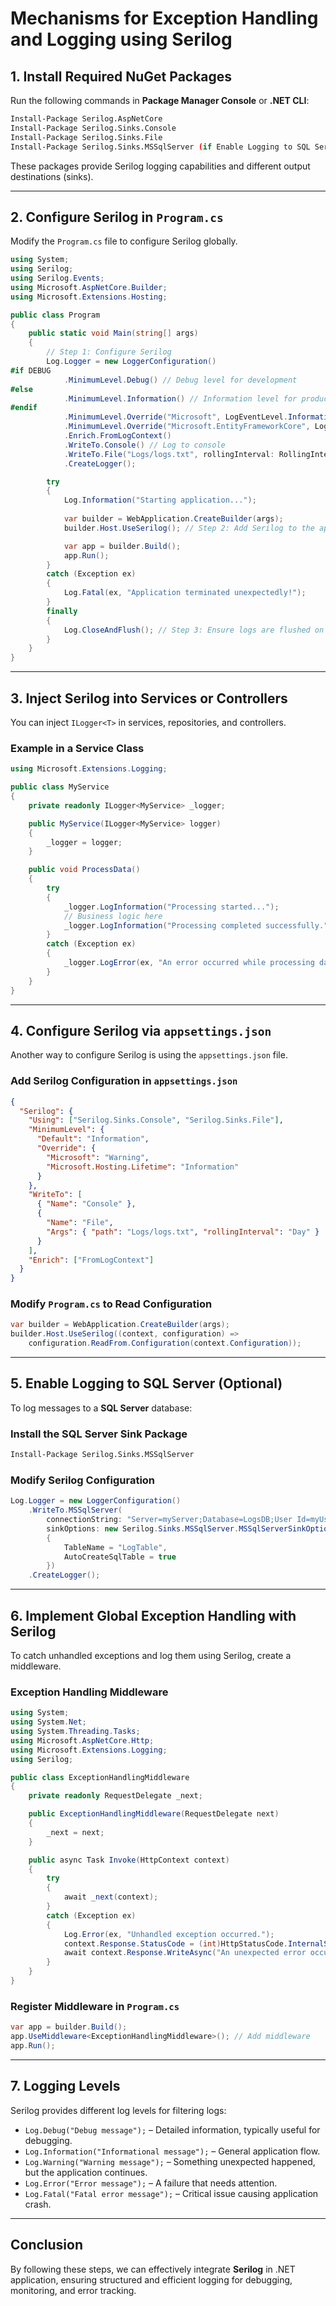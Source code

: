#  Mechanisms for Exception Handling and Logging using Serilog

## 1. Install Required NuGet Packages

Run the following commands in **Package Manager Console** or **.NET CLI**:

```sh
Install-Package Serilog.AspNetCore
Install-Package Serilog.Sinks.Console
Install-Package Serilog.Sinks.File
Install-Package Serilog.Sinks.MSSqlServer (if Enable Logging to SQL Server)
```

These packages provide Serilog logging capabilities and different output destinations (sinks).

---

## 2. Configure Serilog in `Program.cs`

Modify the `Program.cs` file to configure Serilog globally.

```csharp
using System;
using Serilog;
using Serilog.Events;
using Microsoft.AspNetCore.Builder;
using Microsoft.Extensions.Hosting;

public class Program
{
    public static void Main(string[] args)
    {
        // Step 1: Configure Serilog
        Log.Logger = new LoggerConfiguration()
#if DEBUG
            .MinimumLevel.Debug() // Debug level for development
#else
            .MinimumLevel.Information() // Information level for production
#endif
            .MinimumLevel.Override("Microsoft", LogEventLevel.Information)
            .MinimumLevel.Override("Microsoft.EntityFrameworkCore", LogEventLevel.Warning)
            .Enrich.FromLogContext()
            .WriteTo.Console() // Log to console
            .WriteTo.File("Logs/logs.txt", rollingInterval: RollingInterval.Day, retainedFileCountLimit: 30) // Log to a file
            .CreateLogger();

        try
        {
            Log.Information("Starting application...");
            
            var builder = WebApplication.CreateBuilder(args);
            builder.Host.UseSerilog(); // Step 2: Add Serilog to the application

            var app = builder.Build();
            app.Run();
        }
        catch (Exception ex)
        {
            Log.Fatal(ex, "Application terminated unexpectedly!");
        }
        finally
        {
            Log.CloseAndFlush(); // Step 3: Ensure logs are flushed on exit
        }
    }
}
```

---

## 3. Inject Serilog into Services or Controllers

You can inject `ILogger<T>` in services, repositories, and controllers.

### **Example in a Service Class**

```csharp
using Microsoft.Extensions.Logging;

public class MyService
{
    private readonly ILogger<MyService> _logger;

    public MyService(ILogger<MyService> logger)
    {
        _logger = logger;
    }

    public void ProcessData()
    {
        try
        {
            _logger.LogInformation("Processing started...");
            // Business logic here
            _logger.LogInformation("Processing completed successfully.");
        }
        catch (Exception ex)
        {
            _logger.LogError(ex, "An error occurred while processing data.");
        }
    }
}
```

---

## 4. Configure Serilog via `appsettings.json`

Another way to configure Serilog is using the `appsettings.json` file.

### **Add Serilog Configuration in `appsettings.json`**

```json
{
  "Serilog": {
    "Using": ["Serilog.Sinks.Console", "Serilog.Sinks.File"],
    "MinimumLevel": {
      "Default": "Information",
      "Override": {
        "Microsoft": "Warning",
        "Microsoft.Hosting.Lifetime": "Information"
      }
    },
    "WriteTo": [
      { "Name": "Console" },
      {
        "Name": "File",
        "Args": { "path": "Logs/logs.txt", "rollingInterval": "Day" }
      }
    ],
    "Enrich": ["FromLogContext"]
  }
}
```

### **Modify `Program.cs` to Read Configuration**

```csharp
var builder = WebApplication.CreateBuilder(args);
builder.Host.UseSerilog((context, configuration) =>
    configuration.ReadFrom.Configuration(context.Configuration));
```

---

## 5. Enable Logging to SQL Server (Optional)

To log messages to a **SQL Server** database:

### **Install the SQL Server Sink Package**

```sh
Install-Package Serilog.Sinks.MSSqlServer
```

### **Modify Serilog Configuration**

```csharp
Log.Logger = new LoggerConfiguration()
    .WriteTo.MSSqlServer(
        connectionString: "Server=myServer;Database=LogsDB;User Id=myUser;Password=myPassword;",
        sinkOptions: new Serilog.Sinks.MSSqlServer.MSSqlServerSinkOptions
        {
            TableName = "LogTable",
            AutoCreateSqlTable = true
        })
    .CreateLogger();
```

---

## 6. Implement Global Exception Handling with Serilog

To catch unhandled exceptions and log them using Serilog, create a middleware.

### **Exception Handling Middleware**

```csharp
using System;
using System.Net;
using System.Threading.Tasks;
using Microsoft.AspNetCore.Http;
using Microsoft.Extensions.Logging;
using Serilog;

public class ExceptionHandlingMiddleware
{
    private readonly RequestDelegate _next;

    public ExceptionHandlingMiddleware(RequestDelegate next)
    {
        _next = next;
    }

    public async Task Invoke(HttpContext context)
    {
        try
        {
            await _next(context);
        }
        catch (Exception ex)
        {
            Log.Error(ex, "Unhandled exception occurred.");
            context.Response.StatusCode = (int)HttpStatusCode.InternalServerError;
            await context.Response.WriteAsync("An unexpected error occurred.");
        }
    }
}
```

### **Register Middleware in `Program.cs`**

```csharp
var app = builder.Build();
app.UseMiddleware<ExceptionHandlingMiddleware>(); // Add middleware
app.Run();
```

---

## 7. Logging Levels

Serilog provides different log levels for filtering logs:

- `Log.Debug("Debug message");` – Detailed information, typically useful for debugging.
- `Log.Information("Informational message");` – General application flow.
- `Log.Warning("Warning message");` – Something unexpected happened, but the application continues.
- `Log.Error("Error message");` – A failure that needs attention.
- `Log.Fatal("Fatal error message");` – Critical issue causing application crash.

---

## Conclusion

By following these steps, we can effectively integrate **Serilog** in .NET application, ensuring structured and efficient logging for debugging, monitoring, and error tracking.



